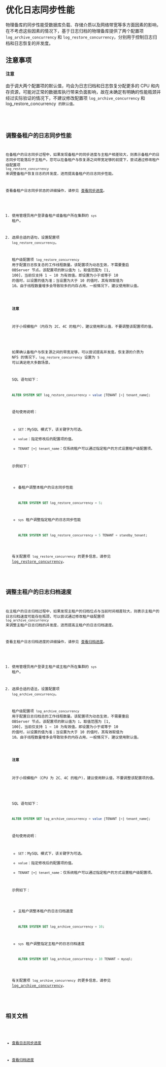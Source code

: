 # 优化日志同步性能

物理备库的同步性能受数据库负载、存储介质以及网络带宽等多方面因素的影响，在不考虑这些因素的情况下，基于日志归档的物理备库提供了两个配置项 `log_archive_concurrency` 和 `log_restore_concurrency`，分别用于控制日志归档和日志恢复的并发度。

## 注意事项

<main id="notice" type='notice'>
<h4>注意</h4>
<p>由于调大两个配置项的默认值，均会为日志归档和日志恢复分配更多的 CPU 和内存资源，可能对正常的数据库执行带来负面影响，故在未确定有明确的性能瓶颈并经过实际验证的情况下，不建议修改配置项 <code>log_archive_concurrency</code> 和 </code>log_restore_concurrency<code> 的默认值。</p>
</main>

## 调整备租户的日志同步性能

在备租户的日志同步过程中，如果发现备租户的同步进度与主租户相差较大，则表示备租户的日志同步可能落后于主租户。您可以在备租户与恢复源之间带宽足够的前提下，尝试通过修改租户级配置项 `log_restore_concurrency` 来调整备租户恢复日志的并发度，进而提高备租户的日志同步性能。

查看备租户日志同步状态的详细操作，请参见 [查看同步进度](4.View-the-log-synchronization-progress.md)。

1. 使用管理员用户登录备租户或备租户所在集群的 `sys` 租户。

2. 选择合适的语句，设置配置项 `log_restore_concurrency`。

   租户级配置项 `log_restore_concurrency` 用于配置日志恢复总的工作线程数量。该配置项为动态生效，不需要重启 OBServer 节点。该配置项的默认值为 `1`，取值范围为 [1, 100]，当前仅支持 1 ~ 10 为有效值，即设置为小于或等于 10 的值时，以设置的值为准；当设置为大于 10 的值时，其有效取值为 10。由于线程数量增多会导致较多的内存占用，一般情况下，建议使用默认值。

   <main id="notice" type='notice'>
   <h4>注意</h4>
   <p>对于小规模租户（内存为 2C、4C 的租户），建议使用默认值，不要调整该配置项的值。</p>
   </main>

   如果确认备租户与恢复源之间的带宽足够，可以尝试提高并发度。恢复源的介质为 NFS 的情况下，`log_restore_concurrency` 设置为 `5` 可以满足绝大多数场景。

   SQL 语句如下：

   ```sql
   ALTER SYSTEM SET log_restore_concurrency = value [TENANT [=] tenant_name];
   ```

   语句使用说明：

   * `SET`：MySQL 模式下，该关键字为可选。
   * `value`：指定修改后的配置项的值。
   * `TENANT [=] tenant_name`：仅系统租户可以通过指定租户的方式设置租户级配置项。

   示例如下：

   * 备租户调整本租户的日志同步性能

     ```sql
     ALTER SYSTEM SET log_restore_concurrency = 5;
     ```

   * `sys` 租户调整指定租户的日志同步性能

     ```sql
     ALTER SYSTEM SET log_restore_concurrency = 5 TENANT = standby_tenant;
     ```

   有关配置项 `log_restore_concurrency` 的更多信息，请参见 [log_restore_concurrency](../../../../7.reference/5.system-reference/1.system-configuration-items/4.tenant-level-configuration-items/249.log_restore_concurrency.md)。

## 调整主租户的日志归档速度

在主租户的日志归档过程中，如果发现主租户的归档位点与当前时间相差较大，则表示主租户的日志归档速度可能存在瓶颈，可以尝试通过修改租户级配置项 `log_archive_concurrency` 来调整主租户日志归档的并发度，进而提高主租户的日志归档速度。

查看主租户日志归档进度的详细操作，请参见 [查看归档进度](../../../6.backup-and-recovery/3.log-archive/7.view-log-archive-history.md)。

1. 使用管理员用户登录主租户或主租户所在集群的 `sys` 租户。

2. 选择合适的语法，设置配置项 `log_archive_concurrency`。

   租户级配置项 `log_archive_concurrency` 用于配置日志归档总的工作线程数量。该配置项为动态生效，不需要重启 OBServer 节点。该配置项的默认值为 `1`，取值范围为 [1, 100]，当前仅支持 1 ~ 10 为有效值，即设置为小于或等于 10 的值时，以设置的值为准；当设置为大于 10 的值时，其有效取值为 10。由于线程数量增多会导致较多的内存占用，一般情况下，建议使用默认值。

   <main id="notice" type='notice'>
   <h4>注意</h4>
   <p>对于小规模租户（CPU 为 2C、4C 的租户），建议使用默认值，不要调整该配置项的值。</p>
   </main>

   SQL 语句如下：

   ```sql
   ALTER SYSTEM SET log_archive_concurrency = value [TENANT [=] tenant_name];
   ```

   语句使用说明：

   * `SET`：MySQL 模式下，该关键字为可选。
   * `value`：指定修改后的配置项的值。
   * `TENANT [=] tenant_name`：仅系统租户可以通过指定租户的方式设置租户级配置项。

   示例如下：

   * 主租户调整本租户的日志归档速度

     ```sql
     ALTER SYSTEM SET log_archive_concurrency = 10;
     ```

   * `sys` 租户调整指定主租户的日志归档速度

     ```sql
     ALTER SYSTEM SET log_archive_concurrency = 10 TENANT = mysql;
     ```

   有关配置项 `log_archive_concurrency` 的更多信息，请参见 [log_archive_concurrency](../../../../7.reference/5.system-reference/1.system-configuration-items/4.tenant-level-configuration-items/250.log_archive_concurrency.md)。

## 相关文档

* [查看日志同步进度](4.View-the-log-synchronization-progress.md)

* [查看归档进度](../../../6.backup-and-recovery/3.log-archive/7.view-log-archive-history.md)